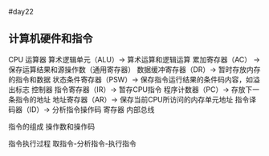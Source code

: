 #day22

## 计算机硬件和指令

CPU
  运算器
    算术逻辑单元（ALU）-> 算术运算和逻辑运算
    累加寄存器（AC） -> 保存运算结果和源操作数（通用寄存器）
    数据缓冲寄存器（DR）-> 暂时存放内存的指令和数据
    状态条件寄存器（PSW）-> 保存指令运行结果的条件码内容，如溢出标志
  控制器
    指令寄存器（IR）-> 暂存CPU指令
    程序计数器（PC）-> 存放下一条指令的地址
    地址寄存器（AR）-> 保存当前CPU所访问的内存单元地址
    指令译码器（ID）-> 分析指令操作码
  寄存器
  内部总线

指令的组成
  操作数和操作码

指令执行过程
  取指令-分析指令-执行指令
